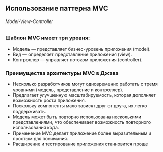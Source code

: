 ## Использование паттерна MVC
###### Model-View-Controller

### Шаблон MVC имеет три уровня:
- Модель — представляет бизнес-уровень приложения (model).
- Вид — определяет представление приложения (view).
- Контроллер — управляет потоком приложения (controller).

### Преимущества архитектуры MVC в Джава
- Несколько разработчиков могут одновременно работать с тремя
  уровнями (модель, представление и контроллер).
- Предлагает улучшенную масштабируемость, которая дополняет
  возможность роста приложения.
- Поскольку компоненты мало зависят друг от друга, их легко
  поддерживать.
- Модель может быть повторно использована несколькими
  представлениями, что обеспечивает возможность повторного использования
  кода.
- Применение MVC делает приложение более выразительным и
  простым для понимания.
- Расширение и тестирование приложения станновится проще